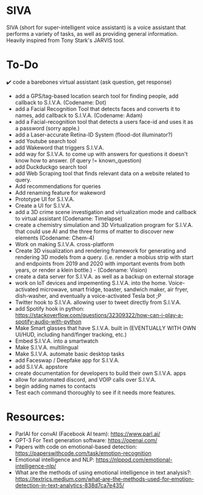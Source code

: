 # SIVA
SIVA (short for super-intelligent voice assistant) is a voice assistant that performs a variety of tasks, as well as providing general information. Heavily inspired from Tony Stark's JARVIS tool.

# To-Do
✔️ code a barebones virtual assistant (ask question, get response)
- add a GPS/tag-based location search tool for finding people, add callback to S.I.V.A. (Codename: Dot)
- add a Facial Recognition Tool that detects faces and converts it to names, add callback to S.I.V.A. (Codename: Adam)
- add a Facial-recognition tool that detects a users face-id and uses it as a password (sorry apple.)
- add a Laser-accurate Retina-ID System (flood-dot illuminator?) 
- add Youtube search tool
- add Wakeword that triggers S.I.V.A.
- add way for S.I.V.A. to come up with answers for questions it doesn't know how to answer. (if query != known_question)
- add Duckduckgo search tool
- add Web Scraping tool that finds relevant data on a website related to query.
- Add recommendations for queries
- Add renaming feature for wakeword
- Prototype UI for S.I.V.A.
- Create a UI for S.I.V.A.
- add a 3D crime scene investigation and virtualization mode and callback to virtual assistant (Codename: Timelapse) 
- create a chemistry simulation and 3D Virtualization program for S.I.V.A. that could use AI and the three forms of matter to discover new elements (Codename: Chem-4)
- Work on making S.I.V.A. cross-platform
- Create 3D visualization and rendering framework for generating and rendering 3D models from a query. (i.e. render a mobius strip with start and endpoints from 2019 and 2020 with important events from both years, or render a klein bottle.) - (Codename: Vision)
- create a data server for S.I.V.A. as well as a backup on external storage
- work on IoT devices and impementing S.I.V.A. into the home. Voice-activated microwave, smart fridge, toaster, sandwich maker, air fryer, dish-washer, and eventually a voice-activated Tesla bot ;P
- Twitter hook to S.I.V.A. allowing user to tweet directly from S.I.V.A. 
- add Spotify hook in python: https://stackoverflow.com/questions/32309322/how-can-i-play-a-spotify-audio-with-python
- Make Smart glasses that have S.I.V.A. built in (EVENTUALLY WITH OWN UI/HUD, including hand/finger tracking, etc.)
- Embed S.I.V.A. into a smartwatch
- Make S.I.V.A. multilingual
- Make S.I.V.A. automate basic desktop tasks
- add Faceswap / Deepfake app for S.I.V.A.
- add S.I.V.A. appstore
- create documentation for developers to build their own S.I.V.A. apps
- allow for automated discord, and VOIP calls over S.I.V.A.
- begin adding names to contacts
- Test each command thoroughly to see if it needs more features.

# Resources:
- ParlAI for convAI (Facebook AI team): https://www.parl.ai/
- GPT-3 For Text generation software: https://openai.com/
- Papers with code on emotional-based detection: https://paperswithcode.com/task/emotion-recognition
- Emotional intelligence and NLP: https://nlppod.com/emotional-intelligence-nlp/
- What are the methods of using emotional intelligence in text analysis?: https://textrics.medium.com/what-are-the-methods-used-for-emotion-detection-in-text-analytics-838d7ca7e435/
